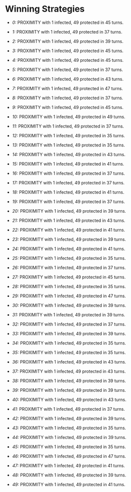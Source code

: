# Winning Strategies

* _0:_ PROXIMITY with 1 infected, 49 protected in 45 turns.


* _1:_ PROXIMITY with 1 infected, 49 protected in 37 turns.


* _2:_ PROXIMITY with 1 infected, 49 protected in 39 turns.


* _3:_ PROXIMITY with 1 infected, 49 protected in 45 turns.


* _4:_ PROXIMITY with 1 infected, 49 protected in 45 turns.


* _5:_ PROXIMITY with 1 infected, 49 protected in 37 turns.


* _6:_ PROXIMITY with 1 infected, 49 protected in 43 turns.


* _7:_ PROXIMITY with 1 infected, 49 protected in 47 turns.


* _8:_ PROXIMITY with 1 infected, 49 protected in 37 turns.


* _9:_ PROXIMITY with 1 infected, 49 protected in 45 turns.


* _10:_ PROXIMITY with 1 infected, 49 protected in 49 turns.


* _11:_ PROXIMITY with 1 infected, 49 protected in 37 turns.


* _12:_ PROXIMITY with 1 infected, 49 protected in 35 turns.


* _13:_ PROXIMITY with 1 infected, 49 protected in 35 turns.


* _14:_ PROXIMITY with 1 infected, 49 protected in 43 turns.


* _15:_ PROXIMITY with 1 infected, 49 protected in 41 turns.


* _16:_ PROXIMITY with 1 infected, 49 protected in 37 turns.


* _17:_ PROXIMITY with 1 infected, 49 protected in 37 turns.


* _18:_ PROXIMITY with 1 infected, 49 protected in 41 turns.


* _19:_ PROXIMITY with 1 infected, 49 protected in 37 turns.


* _20:_ PROXIMITY with 1 infected, 49 protected in 39 turns.


* _21:_ PROXIMITY with 1 infected, 49 protected in 43 turns.


* _22:_ PROXIMITY with 1 infected, 49 protected in 41 turns.


* _23:_ PROXIMITY with 1 infected, 49 protected in 39 turns.


* _24:_ PROXIMITY with 1 infected, 49 protected in 41 turns.


* _25:_ PROXIMITY with 1 infected, 49 protected in 35 turns.


* _26:_ PROXIMITY with 1 infected, 49 protected in 37 turns.


* _27:_ PROXIMITY with 1 infected, 49 protected in 45 turns.


* _28:_ PROXIMITY with 1 infected, 49 protected in 35 turns.


* _29:_ PROXIMITY with 1 infected, 49 protected in 47 turns.


* _30:_ PROXIMITY with 1 infected, 49 protected in 39 turns.


* _31:_ PROXIMITY with 1 infected, 49 protected in 39 turns.


* _32:_ PROXIMITY with 1 infected, 49 protected in 37 turns.


* _33:_ PROXIMITY with 1 infected, 49 protected in 39 turns.


* _34:_ PROXIMITY with 1 infected, 49 protected in 35 turns.


* _35:_ PROXIMITY with 1 infected, 49 protected in 35 turns.


* _36:_ PROXIMITY with 1 infected, 49 protected in 43 turns.


* _37:_ PROXIMITY with 1 infected, 49 protected in 43 turns.


* _38:_ PROXIMITY with 1 infected, 49 protected in 39 turns.


* _39:_ PROXIMITY with 1 infected, 49 protected in 39 turns.


* _40:_ PROXIMITY with 1 infected, 49 protected in 43 turns.


* _41:_ PROXIMITY with 1 infected, 49 protected in 37 turns.


* _42:_ PROXIMITY with 1 infected, 49 protected in 39 turns.


* _43:_ PROXIMITY with 1 infected, 49 protected in 35 turns.


* _44:_ PROXIMITY with 1 infected, 49 protected in 39 turns.


* _45:_ PROXIMITY with 1 infected, 49 protected in 35 turns.


* _46:_ PROXIMITY with 1 infected, 49 protected in 47 turns.


* _47:_ PROXIMITY with 1 infected, 49 protected in 41 turns.


* _48:_ PROXIMITY with 1 infected, 49 protected in 39 turns.


* _49:_ PROXIMITY with 1 infected, 49 protected in 41 turns.


